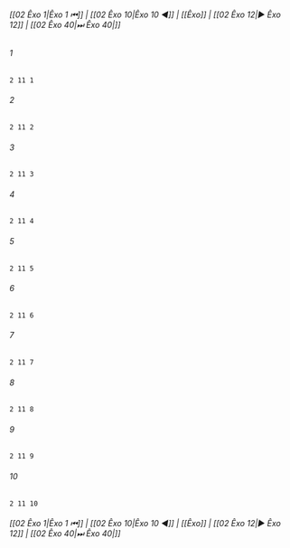 
###### [[02 Êxo 1|Êxo 1 ⏮]] | [[02 Êxo 10|Êxo 10 ◀]] | [[Êxo]] | [[02 Êxo 12|▶ Êxo 12]] | [[02 Êxo 40|⏭ Êxo 40|]]

###### 1
``` verse
2 11 1 
```
###### 2
``` verse
2 11 2 
```
###### 3
``` verse
2 11 3 
```
###### 4
``` verse
2 11 4 
```
###### 5
``` verse
2 11 5 
```
###### 6
``` verse
2 11 6 
```
###### 7
``` verse
2 11 7 
```
###### 8
``` verse
2 11 8 
```
###### 9
``` verse
2 11 9 
```
###### 10
``` verse
2 11 10 
```

###### [[02 Êxo 1|Êxo 1 ⏮]] | [[02 Êxo 10|Êxo 10 ◀]] | [[Êxo]] | [[02 Êxo 12|▶ Êxo 12]] | [[02 Êxo 40|⏭ Êxo 40|]]

